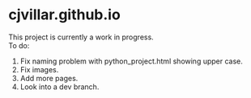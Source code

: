 # cjvillar.github.io
This project is currently a work in progress. 
<br>To do:</br>
1. Fix naming problem with python_project.html showing upper case.
2. Fix images.
3. Add more pages.
4. Look into a dev branch.
